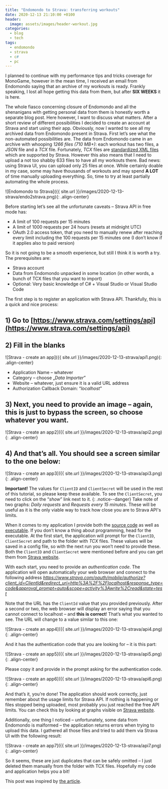```yaml
---
title: "Endomondo to Strava: transferring workouts"
date: 2020-12-13 21:10:00 +0100
header:
  image: assets/images/header-workout.jpg
categories:
  - blog
  - tech
tags:
  - endomondo
  - strava
  - c#
  - pc
---
```


I planned to continue with my performance tips and tricks coverage for MonoGame, however in the mean time, I received an email from Endomondo saying that an archive of my workouts is ready. Frankly speaking, I lost all hope getting this data from them, but after **SIX WEEKS** it is here.

The whole fiasco concerning closure of Endomondo and all the shenanigans with getting personal data from them is honestly worth a separate blog post. Here however, I want to discuss what matters. After a short review of different possibilities I decided to create an account at Strava and start using their app. Obviously, now I wanted to see all my archived data from Endomondo present in Strava.
First let’s see what the non-automated possibilities are. The data from Endomondo came in an archive with whooping _1266 files (710 MB+)_: each workout has two files, a _JSON_ file and a _TCX_ file. Fortunately, _TCX_ files are [standardized XML files](https://en.wikipedia.org/wiki/Training_Center_XML) which are supported by Strava. However this also means that I need to upload a not too shabby 633 files to have all my workouts there. Bad news: using Strava UI, you can upload only 25 files at once. While certainly doable in my case, some may have thousands of workouts and may spend **A LOT** of time manually uploading everything. So, time to try at least partially automating the whole process.

![Endomondo to Strava]({{ site.url }}/images/2020-12-13-strava/endo2strava.png){: .align-center}

Before starting let’s see all the unfortunate caveats – Strava API in free mode has:

* A limit of 100 requests per 15 minutes
* A limit of 1000 requests per 24 hours (resets at midnight UTC)
* OAuth 2.0 access token, that you need to manually renew after reaching every limit including the 100 requests per 15 minutes one (I don’t know if it applies also to paid version)

So it is not going to be a smooth experience, but still I think it is worth a try.
The prerequisites are:

* Strava account
* Data from Endomondo unpacked in some location (in other words, a bunch of TCX files that you want to import)
* Optional: Very basic knowledge of C# + Visual Studio or Visual Studio Code

The first step is to register an application with Strava API. Thankfully, this is a quick and nice process:
## 1)	Go to [https://www.strava.com/settings/api](https://www.strava.com/settings/api)
## 2)	Fill in the blanks

![Strava - create an app]({{ site.url }}/images/2020-12-13-strava/api1.png){: .align-center}

* Application Name – whatever
* Category – choose „_Data Importer_”
* Website – whatever, just ensure it is a valid URL address
* Authorization Callback Domain: “_localhost_”

## 3)	Next,  you need to provide an image – again, this is just to bypass the screen, so choose whatever you want. 

![Strava - create an app2]({{ site.url }}/images/2020-12-13-strava/api2.png){: .align-center}

## 4)	And that’s all. You should see a  screen similar to the one below:

![Strava - create an app3]({{ site.url }}/images/2020-12-13-strava/api3.png){: .align-center}

**Important!** The values for `ClientID` and `ClientSecret` will be used in the rest of this tutorial, so please keep these available. To see the `ClientSecret`, you need to click on the “_show_” link next to it.
{: .notice--danger}
Take note of two graphs: _Daily requests_ and _Requests every 15 minutes_. These will be useful as it is the only viable way to track how close you are to Strava API's limits.

When it comes to my application I provide both the [source code](https://github.com/konradzaba/endomondo-to-strava) as well as [ executable](https://github.com/konradzaba/endomondo-to-strava/releases/download/v1.0/Release_ver1.7z). If you don’t know a thing about programming, head for the executable.
At the first start, the application will prompt for the `ClientID`, `ClientSecret` and path to the folder with _TCX_ files. These values will be saved in a config file, so with the next run you won’t need to provide these. Both the `ClientID` and `ClientSecret` were mentioned before and you can get them from [Strava website](https://www.strava.com/settings/api).

With each start, you need to provide an _authentication code_. The application will open automatically your web browser and connect to the following address _https://www.strava.com/oauth/mobile/authorize?client_id=ClientId&redirect_uri=http%3A%2F%2Flocalhost&response_type=code&approval_prompt=auto&scope=activity%3Awrite%2Cread&state=test_

Note that the URL has the `ClientId` value that you provided previously. After a second or two, the web browser will display an error saying that you cannot connect to localhost – and **this is correct**! That’s what you wanted to see. The URL will change to a value similar to this one:

![Strava - create an app4]({{ site.url }}/images/2020-12-13-strava/api4.png){: .align-center}

And it has the authentication code that you are looking for – it is this part:

![Strava - create an app5]({{ site.url }}/images/2020-12-13-strava/api5.png){: .align-center}

Please copy it and provide in the prompt asking for the authentication code.

![Strava - create an app6]({{ site.url }}/images/2020-12-13-strava/api6.png){: .align-center}

And that’s it, you’re done! 
The application should work correctly, just remember about the usage limits for Strava API. If nothing is happening or files stopped being uploaded, most probably you just reached the free API limits. You can check this by looking at graphs visible on [Strava website](https://www.strava.com/settings/api).

Additionally, one thing I noticed – unfortunately, some data from Endomondo is malformed – the application returns errors when trying to upload this data. I gathered all those files and tried to add them via Strava UI with the following result:

![Strava - create an app7]({{ site.url }}/images/2020-12-13-strava/api7.png){: .align-center}

So it seems, these are just duplicates that can be safely omitted – I just deleted them manually from the folder with TCX files.
Hopefully my code and application helps you a bit!

This post was inspired by [the article](https://medium.com/@kamil.burczyk/exporting-your-activities-from-endomondo-to-strava-682c23391041).